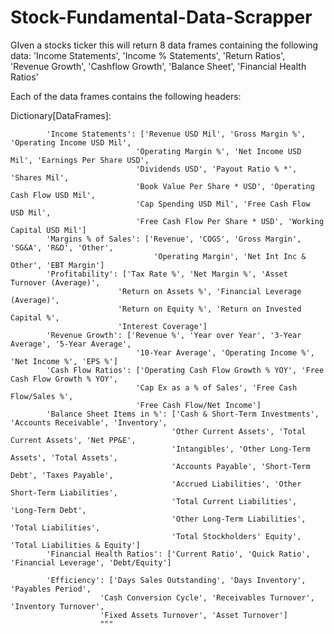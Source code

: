 # Stock-Fundamental-Data-Scrapper
GIven a stocks ticker this will return 8 data frames containing the following data:
'Income Statements', 'Income % Statements', 'Return Ratios', 'Revenue Growth', 'Cashflow Growth', 'Balance Sheet', 'Financial Health Ratios'

Each of the data frames contains the following headers:

Dictionary[DataFrames]:

            'Income Statements': ['Revenue USD Mil', 'Gross Margin %', 'Operating Income USD Mil',
                                'Operating Margin %', 'Net Income USD Mil', 'Earnings Per Share USD',
                                'Dividends USD', 'Payout Ratio % *', 'Shares Mil',
                                'Book Value Per Share * USD', 'Operating Cash Flow USD Mil',
                                'Cap Spending USD Mil', 'Free Cash Flow USD Mil',
                                'Free Cash Flow Per Share * USD', 'Working Capital USD Mil']
            'Margins % of Sales': ['Revenue', 'COGS', 'Gross Margin', 'SG&A', 'R&D', 'Other',
                                    'Operating Margin', 'Net Int Inc & Other', 'EBT Margin']
            'Profitability': ['Tax Rate %', 'Net Margin %', 'Asset Turnover (Average)',
                            'Return on Assets %', 'Financial Leverage (Average)',
                            'Return on Equity %', 'Return on Invested Capital %',
                            'Interest Coverage']
            'Revenue Growth': ['Revenue %', 'Year over Year', '3-Year Average', '5-Year Average',
                                '10-Year Average', 'Operating Income %', 'Net Income %', 'EPS %']
            'Cash Flow Ratios': ['Operating Cash Flow Growth % YOY', 'Free Cash Flow Growth % YOY',
                                'Cap Ex as a % of Sales', 'Free Cash Flow/Sales %',
                                'Free Cash Flow/Net Income']
            'Balance Sheet Items in %': ['Cash & Short-Term Investments', 'Accounts Receivable', 'Inventory',
                                        'Other Current Assets', 'Total Current Assets', 'Net PP&E',
                                        'Intangibles', 'Other Long-Term Assets', 'Total Assets',
                                        'Accounts Payable', 'Short-Term Debt', 'Taxes Payable',
                                        'Accrued Liabilities', 'Other Short-Term Liabilities',
                                        'Total Current Liabilities', 'Long-Term Debt',
                                        'Other Long-Term Liabilities', 'Total Liabilities',
                                        'Total Stockholders' Equity', 'Total Liabilities & Equity']
            'Financial Health Ratios': ['Current Ratio', 'Quick Ratio', 'Financial Leverage', 'Debt/Equity']
            
            'Efficiency': ['Days Sales Outstanding', 'Days Inventory', 'Payables Period',
                        'Cash Conversion Cycle', 'Receivables Turnover', 'Inventory Turnover',
                        'Fixed Assets Turnover', 'Asset Turnover']
                        """
